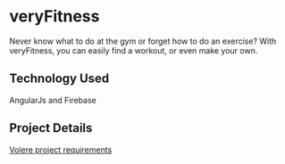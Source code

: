 # veryFitness
Never know what to do at the gym or forget how to do an exercise? With veryFitness, you can easily find a workout, or even make your own.

## Technology Used
AngularJs and Firebase

## Project Details
[Volere project requirements](https://goo.gl/9agJrw)
